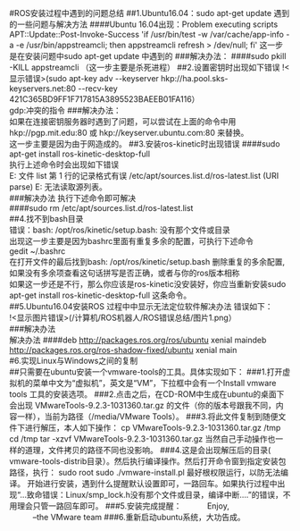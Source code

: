 #ROS安装过程中遇到的问题总结
##1.Ubuntu16.04：sudo apt-get update 遇到的一些问题与解决方法
####Ubuntu 16.04出现：Problem executing scripts APT::Update::Post-Invoke-Success 'if /usr/bin/test -w /var/cache/app-info -a -e /usr/bin/appstreamcli; then appstreamcli refresh > /dev/null; fi'
这一步是在安装问题中sudo apt-get update 中遇到的
###解决办法：
####sudo pkill -KILL appstreamcli（这一步主要是杀死进程）##2.设置密钥时出现如下错误!<显示错误>(sudo apt-key adv --keyserver hkp://ha.pool.sks-keyservers.net:80 --recv-key 421C365BD9FF1F717815A3895523BAEEB01FA116）   gdp:冲突的指令###解决办法：   如果在连接密钥服务器时遇到了问题，可以尝试在上面的命令中用 hkp://pgp.mit.edu:80 或 hkp://keyserver.ubuntu.com:80 来替换。   这一步主要是因为由于网造成的。##3.安装ros-kinetic时出现错误####sudo apt-get install ros-kinetic-desktop-full   执行上述命令时会出现如下错误   E: 文件 list 第 1 行的记录格式有误 /etc/apt/sources.list.d/ros-latest.list (URI parse)
E: 无法读取源列表。   ###解决办法执行下述命令即可解决   ####sudo rm /etc/apt/sources.list.d/ros-latest.list   ##4.找不到bash目录   错误：bash: /opt/ros/kinetic/setup.bash: 没有那个文件或目录   出现这一步主要是因为bashrc里面有重复多余的配置，可执行下述命令   gedit ~/.bashrc   
在打开文件的最后找到bash: /opt/ros/kinetic/setup.bash 删除重复的多余配置,如果没有多余项查看这句话拼写是否正确，或者与你的ros版本相称   如果这一步还是不行，那么你应该是ros-kinetic没安装好，你应当重新安装sudo apt-get install ros-kinetic-desktop-full 这条命令。   ##5.Ubuntu16.04安装ROS 过程中中显示无法定位软件解决办法错误如下：   !<显示图片错误>(/计算机/ROS机器人/ROS错误总结/图片1.png）   ###解决办法   解决办法####deb http://packages.ros.org/ros/ubuntu xenial maindeb http://packages.ros.org/ros-shadow-fixed/ubuntu xenial main   #6.实现Linux与Windows之间的复制   ##只需要在ubuntu安装一个vmware-tools的工具。具体实现如下： ###1.打开虚拟机的菜单中文为“虚拟机”，英文是“VM”，下拉框中会有一个Install vmware tools 工具的安装选项。 ###2.点击之后，在CD-ROM中生成在ubuntu的桌面下会出现 VMwareTools-9.2.3-1031360.tar.gz 的文件（你的版本号跟我不同，内容一样），当前为路径（/media/VMware Tools）。 ###3.将此文件复制到随便文件下进行解压，本人如下操作：                cp  VMwareTools-9.2.3-1031360.tar.gz   /tmp                cd  /tmp                tar -xzvf VMwareTools-9.2.3-1031360.tar.gz当然自己手动操作也一样的道理，文件拷贝的路径不同也没影响。 ###4.这是会出现解压后的目录( vmware-tools-distrib目录）。然后执行编译操作。然后打开命令窗到指定安装包路径，执行：                   sudo  root                   sudo ./vmware-install.pl        最好根权限运行，以防无法编译。 开始进行安装，遇到什么提醒默认设置即可，一路回车。如果执行过程中出现“…致命错误：Linux/smp_lock.h没有那个文件或目录，编译中断….”的错误，不用理会只管一路回车即可。 ###5.安装完成提醒： 　　　Enjoy,    　　　–the VMware team ###6.重新启动ubuntu系统，大功告成。 